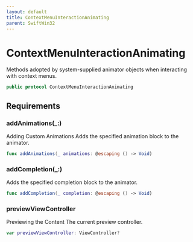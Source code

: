```yaml
---
layout: default
title: ContextMenuInteractionAnimating
parent: SwiftWin32
---
```

# ContextMenuInteractionAnimating

Methods adopted by system-supplied animator objects when interacting with
context menus.

``` swift
public protocol ContextMenuInteractionAnimating 
```

## Requirements

### addAnimations(\_:​)

Adding Custom Animations
Adds the specified animation block to the animator.

``` swift
func addAnimations(_ animations: @escaping () -> Void)
```

### addCompletion(\_:​)

Adds the specified completion block to the animator.

``` swift
func addCompletion(_ completion: @escaping () -> Void)
```

### previewViewController

Previewing the Content
The current preview controller.

``` swift
var previewViewController: ViewController? 
```

